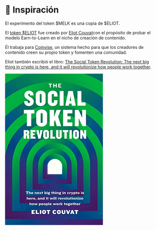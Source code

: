 # 💫 Inspiración

El experimento del token $MELK es una copia de $ELIOT.

El [token $ELIOT](https://eliotc.substack.com/p/hello-eliot-a-community-driven-education) fue creado por [Eliot Couvat](https://www.eliotcouvat.com/8d57f85e978743f88d8c4f387fb47bd8)con el propósito de probar el modelo Earn-to-Learn en el nicho de creación de contenido.

Él trabaja para [Coinvise](https://www.coinvise.co), un sistema hecho para que los creadores de contenido creen su propio token y fomenten una comunidad.

Eliot también escribió el libro: [The Social Token Revolution: The next big thing in crypto is here, and it will revolutionize how people work together](https://www.amazon.com.br/Social-Token-Revolution-revolutionize-together-ebook/dp/B09NGSZRBG/ref=sr\_1\_1?\_\_mk\_pt\_BR=%C3%85M%C3%85%C5%BD%C3%95%C3%91\&crid=3J8CNLBV6X3UG\&keywords=The+Social+Token+Revolution\&qid=1642359846\&sprefix=the+social+token+revolution%2Caps%2C157\&sr=8-1).

![](.gitbook/assets/41G42PenHbL.jpg)
